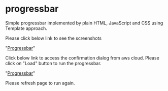 # progressbar
Simple progressbar implemented by plain HTML, JavaScript and CSS using Template approach.

Please click below link to see the screenshots

"[Progressbar](https://github.com/sreetui/progressbar/blob/main/screenshots.pdf)"

Click below link to access the confirmation dialog from aws cloud. Please click on "Load" button to run the progressbar.

"[Progressbar](http://sreetui-progressbar.s3-website-us-east-1.amazonaws.com/)"

Please refresh page to run again.

